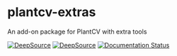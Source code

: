 # plantcv-extras
An add-on package for PlantCV with extra tools

[![DeepSource](https://app.deepsource.com/gh/danforthcenter/plantcv-extras.svg/?label=code+coverage&show_trend=true&token=aoNA01xZystiQVsqIel6fTCp)](https://app.deepsource.com/gh/danforthcenter/plantcv-extras/)
[![DeepSource](https://app.deepsource.com/gh/danforthcenter/plantcv-extras.svg/?label=active+issues&show_trend=true&token=aoNA01xZystiQVsqIel6fTCp)](https://app.deepsource.com/gh/danforthcenter/plantcv-extras/)
[![Documentation Status](https://readthedocs.org/projects/plantcv-extras/badge/?version=latest)](https://plantcv-extras.readthedocs.io/en/latest/?badge=latest)
